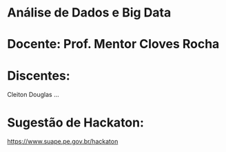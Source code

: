 # Análise de Dados e Big Data
# Docente: Prof. Mentor Cloves Rocha

# Discentes:
Cleiton Douglas 
...

# Sugestão de Hackaton:
https://www.suape.pe.gov.br/hackaton
